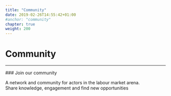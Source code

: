 ```yaml
---
title: "Community"
date: 2019-02-26T14:55:42+01:00
#anchor: "community"
chapter: true
weight: 200
---
```

# Community
<hr>
### Join our community

 A network and community for actors in the labour market arena.  
 Share knowledge, engagement and find new opportunities



